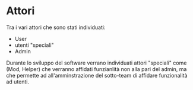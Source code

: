 # Attori
Tra i vari attori che sono stati individuati:
- User
- utenti "speciali"
- Admin

Durante lo sviluppo del software verrano individuati attori "speciali" come (Mod, Helper) che verranno affidati funzianlità non alla pari del admin, ma che permette ad all'amminstrazione del sotto-team di affidare funzionalità ad utenti.

